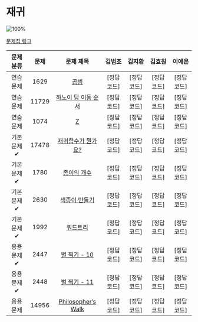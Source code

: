 # 재귀

![100%](https://progress-bar.dev/0/?scale=10&title=progress&width=500&color=babaca&suffix=/10)

[문제집 링크](https://www.acmicpc.net/workbook/view/7314)

| 문제 분류 | 문제 | 문제 제목 | 김범조 | 김지환 | 김효원 | 이예은 |
| :--: | :--: | :--: | :--: | :--: | :--: | :--: |
| 연습 문제 | 1629 | [곱셈](https://www.acmicpc.net/problem/1629) | [정답 코드] | [정답 코드] | [정답 코드] | [정답 코드] |
| 연습 문제 | 11729 | [하노이 탑 이동 순서](https://www.acmicpc.net/problem/11729) | [정답 코드] | [정답 코드] | [정답 코드] | [정답 코드] |
| 연습 문제 | 1074 | [Z](https://www.acmicpc.net/problem/1074) | [정답 코드] | [정답 코드] | [정답 코드] | [정답 코드] |
| 기본 문제✔ | 17478 | [재귀함수가 뭔가요?](https://www.acmicpc.net/problem/17478) | [정답 코드] | [정답 코드] | [정답 코드] | [정답 코드] |
| 기본 문제✔ | 1780 | [종이의 개수](https://www.acmicpc.net/problem/1780) | [정답 코드] | [정답 코드] | [정답 코드] | [정답 코드] |
| 기본 문제✔ | 2630 | [색종이 만들기](https://www.acmicpc.net/problem/2630) | [정답 코드] | [정답 코드] | [정답 코드] | [정답 코드] |
| 기본 문제✔ | 1992 | [쿼드트리](https://www.acmicpc.net/problem/1992) | [정답 코드] | [정답 코드] | [정답 코드] | [정답 코드] |
| 응용 문제✔ | 2447 | [별 찍기 - 10](https://www.acmicpc.net/problem/2447) | [정답 코드] | [정답 코드] | [정답 코드] | [정답 코드] |
| 응용 문제✔ | 2448 | [별 찍기 - 11](https://www.acmicpc.net/problem/2448) | [정답 코드] | [정답 코드] | [정답 코드] | [정답 코드] |
| 응용 문제 | 14956 | [Philosopher’s Walk](https://www.acmicpc.net/problem/14956) | [정답 코드] | [정답 코드] | [정답 코드] | [정답 코드] |
